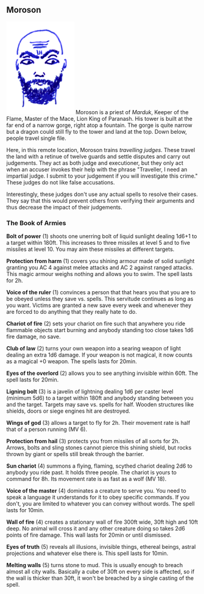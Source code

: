 ## Moroson

![Moroson](Moroson.png)
Moroson is a priest of *Marduk*, Keeper of the Flame, Master of the
Mace, Lion King of Paranash. His tower is built at the far end of a
narrow gorge, right atop a fountain. The gorge is quite narrow but a
dragon could still fly to the tower and land at the top. Down below,
people travel single file.

Here, in this remote location, Moroson trains *travelling judges*.
These travel the land with a retinue of twelve guards and settle
disputes and carry out judgements. They act as both judge and
executioner, but they only act when an accuser invokes their help with
the phrase "Traveller, I need an impartial judge. I submit to your
judgement if you will investigate this crime." These judges do not
like false accusations.

Interestingly, these judges don't use any actual spells to resolve
their cases. They say that this would prevent others from verifying
their arguments and thus decrease the impact of their judgements.

### The Book of Armies

**Bolt of power** (1) shoots one unerring bolt of liquid sunlight
dealing 1d6+1 to a target within 180ft. This increases to three
missiles at level 5 and to five missiles at level 10. You may aim
these missiles at different targets.

**Protection from harm** (1) covers you shining armour made of solid
sunlight granting you AC 4 against melee attacks and AC 2 against
ranged attacks. This magic armour weighs nothing and allows you to
swim. The spell lasts for 2h.

**Voice of the ruler** (1) convinces a person that that hears you that
you are to be obeyed unless they save vs. spells. This servitude
continues as long as you want. Victims are granted a new save every
week and whenever they are forced to do anything that they really hate
to do.

**Chariot of fire** (2) sets your chariot on fire such that anywhere
you ride flammable objects start burning and anybody standing too
close takes 1d6 fire damage, no save.

**Club of law** (2) turns your own weapon into a searing weapon of
light dealing an extra 1d6 damage. If your weapon is not magical, it
now counts as a magical +0 weapon. The spells lasts for 20min.

**Eyes of the overlord** (2) allows you to see anything invisible
within 60ft. The spell lasts for 20min.

**Ligning bolt** (3) is a javelin of lightning dealing 1d6 per caster
level (minimum 5d6) to a target within 180ft and anybody standing
between you and the target. Targets may save vs. spells for half.
Wooden structures like shields, doors or siege engines hit are
destroyed.

**Wings of god** (3) allows a target to fly for 2h. Their movement
rate is half that of a person running (MV 6).

**Protection from hail** (3) protects you from missiles of all sorts
for 2h. Arrows, bolts and sling stones cannot pierce this shining
shield, but rocks thrown by giant or spells still break through the
barrier.

**Sun chariot** (4) summons a flying, flaming, scythed chariot dealing
2d6 to anybody you ride past. It holds three people. The chariot is
yours to command for 8h. Its movement rate is as fast as a wolf (MV
18).

**Voice of the master** (4) dominates a creature to serve you. You
need to speak a language it understands for it to obey specific
commands. If you don't, you are limited to whatever you can convey
without words. The spell lasts for 10min.

**Wall of fire** (4) creates a stationary wall of fire 300ft wide,
30ft high and 10ft deep. No animal will cross it and any other
creature doing so takes 2d6 points of fire damage. This wall lasts for
20min or until dismissed.

**Eyes of truth** (5) reveals all illusions, invisible things,
ethereal beings, astral projections and whatever else there is. This
spell lasts for 10min.

**Melting walls** (5) turns stone to mud. This is usually enough to
breach almost all city walls. Basically a cube of 30ft on every side
is affected, so if the wall is thicker than 30ft, it won't be breached
by a single casting of the spell.
